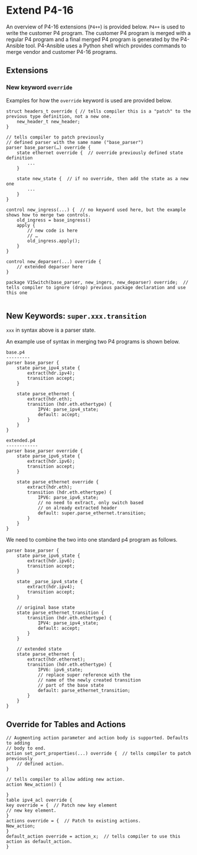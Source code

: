 # Extend P4-16

An overview of P4-16 extensions (`P4++`) is provided below.  `P4++` is used to write the customer P4 program.  The customer P4 program is merged with a regular P4 program and a final merged P4 program is generated by the P4-Ansible tool.  P4-Ansible uses a Python shell which provides commands to merge vendor and customer P4-16 programs.

## Extensions

### New keyword `override`
Examples for how the `override` keyword is used are provided below.

```p4
struct headers_t override { // tells compiler this is a "patch" to the previous type definition, not a new one.
    new_header_t new_header;
}

// tells compiler to patch previously
// defined parser with the same name ("base_parser")
parser base_parser(…) override {
    state ethernet override {  // override previously defined state definition
        ...
    }
    
    state new_state {  // if no override, then add the state as a new one
        ...
    }
}

control new_ingress(...) {  // no keyword used here, but the example shows how to merge two controls.
    old_ingress = base_ingress()
    apply {
        // new code is here
        // …
        old_ingress.apply();
    }
}

control new_deparser(...) override {
    // extended deparser here
}

package V1Switch(base_parser, new_ingers, new_deparser) override;  // tells compiler to ignore (drop) previous package declaration and use this one
	
```
## New Keywords: `super.xxx.transition`
`xxx` in syntax above is a parser state.

An example use of syntax in merging two P4 programs is shown below.

```p4
base.p4
---------
parser base_parser {
    state parse_ipv4_state {
        extract(hdr.ipv4);
        transition accept;
    }

    state parse_ethernet {
        extract(hdr.eth);
        transition (hdr.eth.ethertype) {
            IPV4: parse_ipv4_state;
            default: accept;
        }
    }
}
```

```p4
extended.p4
------------
parser base_parser override {
    state parse_ipv6_state {
        extract(hdr.ipv6);
        transition accept;
    }

    state parse_ethernet override {
        extract(hdr.eth);
        transition (hdr.eth.ethertype) {
            IPV6: parse_ipv6_state;
            // no need to extract, only switch based
            // on already extracted header
            default: super.parse_ethernet.transition;
        }
    }
}
```

We need to combine the two into one standard p4 program as follows.

```p4
parser base_parser { 
    state parse_ipv6_state {
        extract(hdr.ipv6);
        transition accept;
    }

    state _parse_ipv4_state {
        extract(hdr.ipv4);
        transition accept;
    }

    // original base state
    state parse_ethernet_transition {
        transition (hdr.eth.ethertype) {
            IPV4: parse_ipv4_state;
            default: accept;
        }
    }

    // extended state
    state parse_ethernet {
        extract(hdr.ethernet);
        transition (hdr.eth.ethertype) {
            IPV6: ipv6_state;
            // replace super reference with the
            // name of the newly created transition
            // part of the base state
            default: parse_ethernet_transition;
        }
    }
}
```

## Override for Tables and Actions

```p4
// Augmenting action parameter and action body is supported. Defaults to adding
// body to end.
action set_port_properties(...) override {  // tells compiler to patch previously
    // defined action.
}

// tells compiler to allow adding new action.
action New_action() {

}
table ipv4_acl override {
key override = {  // Patch new key element
// new key element.
}
actions override = {  // Patch to existing actions.
New_action;
}
default_action override = action_x;  // tells compiler to use this action as default_action.
}
```
